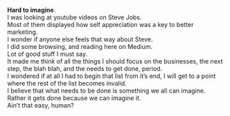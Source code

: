 **Hard to imagine**.  
I was looking at youtube videos on Steve Jobs.  
Most of them displayed how self appreciation was a key to better marketing.  
I wonder if anyone else feels that way about Steve.  
I did some browsing, and reading here on Medium.  
Lot of good stuff I must say.  
It made me think of all the things I should focus on the businesses, the next step, the blah blah, and the needs to get done, period.  
I wondered if at all I had to begin that list from it’s end, I will get to a point where the rest of the list becomes invalid.  
I believe that what needs to be done is something we all can imagine.  
Rather it gets done because we can imagine it.  
Ain’t that easy, human?  

